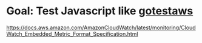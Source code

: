 # Goal: Test Javascript like [gotestaws](https://github.com/kaihendry/gotestaws)

https://docs.aws.amazon.com/AmazonCloudWatch/latest/monitoring/CloudWatch_Embedded_Metric_Format_Specification.html
